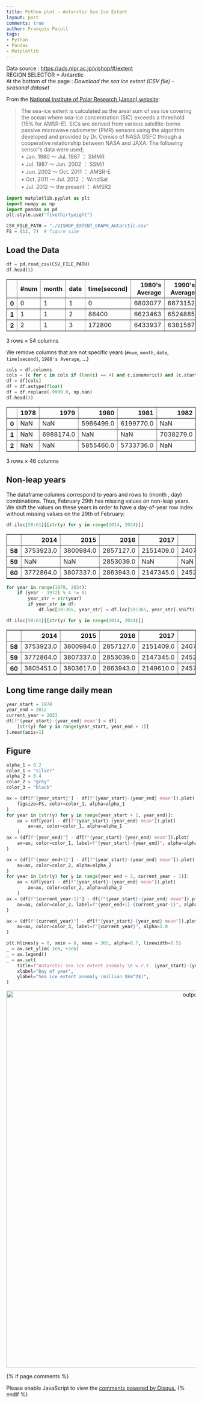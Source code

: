 ```yaml
---
title: Python plot - Antarctic Sea Ice Extent
layout: post
comments: true
author: François Pacull
tags: 
- Python
- Pandas
- Matplotlib
---
```


Data source : https://ads.nipr.ac.jp/vishop/#/extent   
REGION SELECTOR = Antarctic  
At the bottom of the page : *Download the sea ice extent (CSV file) - seasonal dataset*  

From the [National Institute of Polar Research (Japan) website](https://ads.nipr.ac.jp/vishop/#/extent):

> The sea-ice extent is calculated as the areal sum of sea ice covering the ocean where sea-ice concentration (SIC) exceeds a threshold (15% for AMSR-E). SICs are derived from various satellite-borne passive microwave radiometer (PMR) sensors using the algorithm developed and provided by Dr. Comiso of NASA GSFC through a cooperative relationship between NASA and JAXA. The following sensor's data were used;  
•	Jan. 1980 ～ Jul. 1987	：	SMMR  
•	Jul. 1987 ～ Jun. 2002	：	SSM/I  
•	Jun. 2002 ～ Oct. 2011	：	AMSR-E  
•	Oct. 2011 ～ Jul. 2012	：	WindSat  
•	Jul. 2012 ～ the present	：	AMSR2  


```python
import matplotlib.pyplot as plt
import numpy as np
import pandas as pd
plt.style.use("fivethirtyeight")

CSV_FILE_PATH = "./VISHOP_EXTENT_GRAPH_Antarctic.csv"
FS = (12, 7)  # figure size
```

## Load the Data


```python
df = pd.read_csv(CSV_FILE_PATH)
df.head(3)
```




<div>
<style scoped>
    .dataframe tbody tr th:only-of-type {
        vertical-align: middle;
    }

    .dataframe tbody tr th {
        vertical-align: top;
    }

    .dataframe thead th {
        text-align: right;
    }
</style>
<table border="1" class="dataframe">
  <thead>
    <tr style="text-align: right;">
      <th></th>
      <th>#num</th>
      <th>month</th>
      <th>date</th>
      <th>time[second]</th>
      <th>1980's Average</th>
      <th>1990's Average</th>
      <th>2000's Average</th>
      <th>2010's Average</th>
      <th>1978</th>
      <th>1979</th>
      <th>...</th>
      <th>2014</th>
      <th>2015</th>
      <th>2016</th>
      <th>2017</th>
      <th>2018</th>
      <th>2019</th>
      <th>2020</th>
      <th>2021</th>
      <th>2022</th>
      <th>2023</th>
    </tr>
  </thead>
  <tbody>
    <tr>
      <th>0</th>
      <td>0</td>
      <td>1</td>
      <td>1</td>
      <td>0</td>
      <td>6803077</td>
      <td>6673152</td>
      <td>7042962</td>
      <td>6995424.2</td>
      <td>NaN</td>
      <td>NaN</td>
      <td>...</td>
      <td>8360560.0</td>
      <td>9219873.0</td>
      <td>6942134</td>
      <td>5373844.0</td>
      <td>6351252.0</td>
      <td>5263487.0</td>
      <td>6068206</td>
      <td>6568300.0</td>
      <td>5778923.0</td>
      <td>4777328.0</td>
    </tr>
    <tr>
      <th>1</th>
      <td>1</td>
      <td>1</td>
      <td>2</td>
      <td>86400</td>
      <td>6623463</td>
      <td>6524885</td>
      <td>6870609</td>
      <td>6820823.4</td>
      <td>NaN</td>
      <td>6988174.0</td>
      <td>...</td>
      <td>8220524.0</td>
      <td>9116202.0</td>
      <td>6696112</td>
      <td>5223903.0</td>
      <td>6190309.0</td>
      <td>5115518.0</td>
      <td>5966632</td>
      <td>6451907.0</td>
      <td>5570948.0</td>
      <td>4644691.0</td>
    </tr>
    <tr>
      <th>2</th>
      <td>2</td>
      <td>1</td>
      <td>3</td>
      <td>172800</td>
      <td>6433937</td>
      <td>6381587</td>
      <td>6686831</td>
      <td>6668285.5</td>
      <td>NaN</td>
      <td>NaN</td>
      <td>...</td>
      <td>8094706.0</td>
      <td>9022589.0</td>
      <td>6491773</td>
      <td>5148723.0</td>
      <td>6046952.0</td>
      <td>4977912.0</td>
      <td>5858135</td>
      <td>6325097.0</td>
      <td>5411740.0</td>
      <td>4485865.0</td>
    </tr>
  </tbody>
</table>
<p>3 rows × 54 columns</p>
</div>



We remove columns that are not specific years (`#num`, `month`, `date`, `time[second]`, `1980's Average`, ...)


```python
cols = df.columns
cols = [c for c in cols if (len(c) == 4) and c.isnumeric() and (c.startswith("19") or c.startswith("20"))]
df = df[cols]
df = df.astype(float)
df = df.replace(-9999.0, np.nan)
df.head(3)
```




<div>
<style scoped>
    .dataframe tbody tr th:only-of-type {
        vertical-align: middle;
    }

    .dataframe tbody tr th {
        vertical-align: top;
    }

    .dataframe thead th {
        text-align: right;
    }
</style>
<table border="1" class="dataframe">
  <thead>
    <tr style="text-align: right;">
      <th></th>
      <th>1978</th>
      <th>1979</th>
      <th>1980</th>
      <th>1981</th>
      <th>1982</th>
      <th>1983</th>
      <th>1984</th>
      <th>1985</th>
      <th>1986</th>
      <th>1987</th>
      <th>...</th>
      <th>2014</th>
      <th>2015</th>
      <th>2016</th>
      <th>2017</th>
      <th>2018</th>
      <th>2019</th>
      <th>2020</th>
      <th>2021</th>
      <th>2022</th>
      <th>2023</th>
    </tr>
  </thead>
  <tbody>
    <tr>
      <th>0</th>
      <td>NaN</td>
      <td>NaN</td>
      <td>5966499.0</td>
      <td>6199770.0</td>
      <td>NaN</td>
      <td>6510515.0</td>
      <td>NaN</td>
      <td>NaN</td>
      <td>7703813.0</td>
      <td>NaN</td>
      <td>...</td>
      <td>8360560.0</td>
      <td>9219873.0</td>
      <td>6942134.0</td>
      <td>5373844.0</td>
      <td>6351252.0</td>
      <td>5263487.0</td>
      <td>6068206.0</td>
      <td>6568300.0</td>
      <td>5778923.0</td>
      <td>4777328.0</td>
    </tr>
    <tr>
      <th>1</th>
      <td>NaN</td>
      <td>6988174.0</td>
      <td>NaN</td>
      <td>NaN</td>
      <td>7038279.0</td>
      <td>NaN</td>
      <td>6860933.0</td>
      <td>6402066.0</td>
      <td>NaN</td>
      <td>6819079.0</td>
      <td>...</td>
      <td>8220524.0</td>
      <td>9116202.0</td>
      <td>6696112.0</td>
      <td>5223903.0</td>
      <td>6190309.0</td>
      <td>5115518.0</td>
      <td>5966632.0</td>
      <td>6451907.0</td>
      <td>5570948.0</td>
      <td>4644691.0</td>
    </tr>
    <tr>
      <th>2</th>
      <td>NaN</td>
      <td>NaN</td>
      <td>5855460.0</td>
      <td>5733736.0</td>
      <td>NaN</td>
      <td>6174902.0</td>
      <td>NaN</td>
      <td>NaN</td>
      <td>7377712.0</td>
      <td>NaN</td>
      <td>...</td>
      <td>8094706.0</td>
      <td>9022589.0</td>
      <td>6491773.0</td>
      <td>5148723.0</td>
      <td>6046952.0</td>
      <td>4977912.0</td>
      <td>5858135.0</td>
      <td>6325097.0</td>
      <td>5411740.0</td>
      <td>4485865.0</td>
    </tr>
  </tbody>
</table>
<p>3 rows × 46 columns</p>
</div>



## Non-leap years

The dataframe columns correspond to years and rows to (month , day) combinations. Thus, February 29th has missing values on non-leap years. We shift the values on these years in order to have a day-of-year row index without missing values on the 29th of February:


```python
df.iloc[58:61][[str(y) for y in range(2014, 2024)]]
```




<div>
<style scoped>
    .dataframe tbody tr th:only-of-type {
        vertical-align: middle;
    }

    .dataframe tbody tr th {
        vertical-align: top;
    }

    .dataframe thead th {
        text-align: right;
    }
</style>
<table border="1" class="dataframe">
  <thead>
    <tr style="text-align: right;">
      <th></th>
      <th>2014</th>
      <th>2015</th>
      <th>2016</th>
      <th>2017</th>
      <th>2018</th>
      <th>2019</th>
      <th>2020</th>
      <th>2021</th>
      <th>2022</th>
      <th>2023</th>
    </tr>
  </thead>
  <tbody>
    <tr>
      <th>58</th>
      <td>3753923.0</td>
      <td>3800984.0</td>
      <td>2857127.0</td>
      <td>2151409.0</td>
      <td>2407226.0</td>
      <td>2483470.0</td>
      <td>2792735.0</td>
      <td>3197871.0</td>
      <td>2211479.0</td>
      <td>2063912.0</td>
    </tr>
    <tr>
      <th>59</th>
      <td>NaN</td>
      <td>NaN</td>
      <td>2853039.0</td>
      <td>NaN</td>
      <td>NaN</td>
      <td>NaN</td>
      <td>2786252.0</td>
      <td>NaN</td>
      <td>NaN</td>
      <td>NaN</td>
    </tr>
    <tr>
      <th>60</th>
      <td>3772864.0</td>
      <td>3807337.0</td>
      <td>2863943.0</td>
      <td>2147345.0</td>
      <td>2452571.0</td>
      <td>2496269.0</td>
      <td>2780405.0</td>
      <td>3336462.0</td>
      <td>2231068.0</td>
      <td>2095439.0</td>
    </tr>
  </tbody>
</table>
</div>




```python
for year in range(1978, 2024):
    if (year - 1972) % 4 != 0:
        year_str = str(year)
        if year_str in df:
            df.loc[59:365, year_str] = df.loc[59:365, year_str].shift(-1)
```


```python
df.iloc[58:61][[str(y) for y in range(2014, 2024)]]
```




<div>
<style scoped>
    .dataframe tbody tr th:only-of-type {
        vertical-align: middle;
    }

    .dataframe tbody tr th {
        vertical-align: top;
    }

    .dataframe thead th {
        text-align: right;
    }
</style>
<table border="1" class="dataframe">
  <thead>
    <tr style="text-align: right;">
      <th></th>
      <th>2014</th>
      <th>2015</th>
      <th>2016</th>
      <th>2017</th>
      <th>2018</th>
      <th>2019</th>
      <th>2020</th>
      <th>2021</th>
      <th>2022</th>
      <th>2023</th>
    </tr>
  </thead>
  <tbody>
    <tr>
      <th>58</th>
      <td>3753923.0</td>
      <td>3800984.0</td>
      <td>2857127.0</td>
      <td>2151409.0</td>
      <td>2407226.0</td>
      <td>2483470.0</td>
      <td>2792735.0</td>
      <td>3197871.0</td>
      <td>2211479.0</td>
      <td>2063912.0</td>
    </tr>
    <tr>
      <th>59</th>
      <td>3772864.0</td>
      <td>3807337.0</td>
      <td>2853039.0</td>
      <td>2147345.0</td>
      <td>2452571.0</td>
      <td>2496269.0</td>
      <td>2786252.0</td>
      <td>3336462.0</td>
      <td>2231068.0</td>
      <td>2095439.0</td>
    </tr>
    <tr>
      <th>60</th>
      <td>3805451.0</td>
      <td>3803617.0</td>
      <td>2863943.0</td>
      <td>2149610.0</td>
      <td>2457657.0</td>
      <td>2543193.0</td>
      <td>2780405.0</td>
      <td>3474391.0</td>
      <td>2263092.0</td>
      <td>2095754.0</td>
    </tr>
  </tbody>
</table>
</div>



## Long time range daily mean


```python
year_start = 1978
year_end = 2012
current_year = 2023
df[f"{year_start}-{year_end} mean"] = df[
    [str(y) for y in range(year_start, year_end + 1)]
].mean(axis=1)
```

## Figure


```python
alpha_1 = 0.2
color_1 = "silver"
alpha_2 = 0.4
color_2 = "grey"
color_3 = "black"

ax = (df[f"{year_start}"] - df[f"{year_start}-{year_end} mean"]).plot(
    figsize=FS, color=color_1, alpha=alpha_1
)
for year in [str(y) for y in range(year_start + 1, year_end)]:
    ax = (df[year] - df[f"{year_start}-{year_end} mean"]).plot(
        ax=ax, color=color_1, alpha=alpha_1
    )
ax = (df[f"{year_end}"] - df[f"{year_start}-{year_end} mean"]).plot(
    ax=ax, color=color_1, label=f"{year_start}-{year_end}", alpha=alpha_1
)

ax = (df[f"{year_end+1}"] - df[f"{year_start}-{year_end} mean"]).plot(
    ax=ax, color=color_2, alpha=alpha_2
)
for year in [str(y) for y in range(year_end + 2, current_year - 1)]:
    ax = (df[year] - df[f"{year_start}-{year_end} mean"]).plot(
        ax=ax, color=color_2, alpha=alpha_2
    )
ax = (df[f"{current_year-1}"] - df[f"{year_start}-{year_end} mean"]).plot(
    ax=ax, color=color_2, label=f"{year_end+1}-{current_year-1}", alpha=alpha_2
)

ax = (df[f"{current_year}"] - df[f"{year_start}-{year_end} mean"]).plot(
    ax=ax, color=color_3, label=f"{current_year}", alpha=1.0
)

plt.hlines(y = 0, xmin = 0, xmax = 365, alpha=0.7, linewidth=0.5)
_ = ax.set_ylim(-3e6, +3e6)
_ = ax.legend()
_ = ax.set(
    title=f"Antarctic sea ice extent anomaly \n w.r.t. {year_start}-{year_end} mean",
    xlabel="Day of year",
    ylabel="Sea ice extent anomaly (million $km^2$)",
)
```


<p align="center">
  <img width="1000" src="/img/2023-06-13_01/output_13_0.png" alt="output_13_0">
</p>


{% if page.comments %}
<div id="disqus_thread"></div>
<script>

/**
*  RECOMMENDED CONFIGURATION VARIABLES: EDIT AND UNCOMMENT THE SECTION BELOW TO INSERT DYNAMIC VALUES FROM YOUR PLATFORM OR CMS.
*  LEARN WHY DEFINING THESE VARIABLES IS IMPORTANT: https://disqus.com/admin/universalcode/#configuration-variables*/
/*
var disqus_config = function () {
this.page.url = PAGE_URL;  // Replace PAGE_URL with your page's canonical URL variable
this.page.identifier = PAGE_IDENTIFIER; // Replace PAGE_IDENTIFIER with your page's unique identifier variable
};
*/
(function() { // DON'T EDIT BELOW THIS LINE
var d = document, s = d.createElement('script');
s.src = 'https://aetperf-github-io-1.disqus.com/embed.js';
s.setAttribute('data-timestamp', +new Date());
(d.head || d.body).appendChild(s);
})();
</script>
<noscript>Please enable JavaScript to view the <a href="https://disqus.com/?ref_noscript">comments powered by Disqus.</a></noscript>
{% endif %}